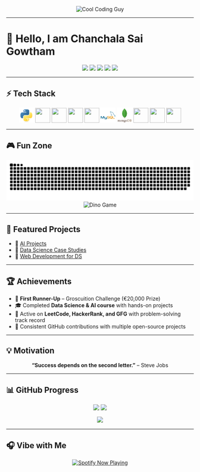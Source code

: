 <p align="center">
  <img src="40cd9154-cdb3-4b27-adb4-a23c22c81488.jpg" width="400" alt="Cool Coding Guy"/>
</p>

---

# 👋 Hello, I am **Chanchala Sai Gowtham**

<p align="center">
  <a href="https://github.com/Gowtham-071"><img src="https://skillicons.dev/icons?i=github" height="40"/></a>
  <a href="https://linkedin.com/in/chanchala-sai-gowtham-a06314322"><img src="https://skillicons.dev/icons?i=linkedin" height="40"/></a>
  <a href="https://leetcode.com/u/saigowtham712/"><img src="https://skillicons.dev/icons?i=leetcode" height="40"/></a>
  <a href="https://www.hackerrank.com/profile/saigowtham712"><img src="https://skillicons.dev/icons?i=hackerrank" height="40"/></a>
  <a href="https://www.geeksforgeeks.org/user/saigowt40y1/"><img src="https://img.shields.io/badge/GFG-0F9D58?style=for-the-badge&logo=geeksforgeeks&logoColor=white" height="28"/></a>
</p>

---

## ⚡ Tech Stack  
<p align="center"> 
  <a href="#"><img src="https://raw.githubusercontent.com/devicons/devicon/master/icons/python/python-original.svg" width="40" height="40"/></a> 
  <a href="#"><img src="https://upload.wikimedia.org/wikipedia/commons/3/31/NumPy_logo_2020.svg" width="40" height="40"/></a> 
  <a href="#"><img src="https://pandas.pydata.org/static/img/pandas_secondary_white.svg" width="40" height="40"/></a>
  <a href="#"><img src="https://upload.wikimedia.org/wikipedia/commons/0/05/Scikit_learn_logo_small.svg" width="40" height="40"/></a> 
  <a href="#"><img src="https://matplotlib.org/stable/_static/logo2_compressed.svg" width="40" height="40"/></a> 
  <a href="#"><img src="https://raw.githubusercontent.com/devicons/devicon/master/icons/mysql/mysql-original-wordmark.svg" width="40" height="40"/></a> 
  <a href="#"><img src="https://raw.githubusercontent.com/devicons/devicon/master/icons/mongodb/mongodb-original-wordmark.svg" width="40" height="40"/></a> 
  <a href="#"><img src="https://www.vectorlogo.zone/logos/git-scm/git-scm-icon.svg" width="40" height="40"/></a> 
  <a href="#"><img src="https://upload.wikimedia.org/wikipedia/commons/3/38/Jupyter_logo.svg" width="40" height="40"/></a>
  <a href="#"><img src="https://skillicons.dev/icons?i=vscode" width="40" height="40"/></a>
</p>

---

## 🎮 Fun Zone  
<p align="center">
  <img src="https://raw.githubusercontent.com/Platane/snk/output/github-contribution-grid-snake.svg" alt="snake animation"/>
  <br>
  <img src="https://i.imgur.com/o7dF5GU.gif" width="400" alt="Dino Game"/>
</p>

---

## 🚀 Featured Projects  
- 🔹 [AI Projects](https://github.com/Gowtham-071?tab=repositories&q=ai)  
- 🔹 [Data Science Case Studies](https://github.com/Gowtham-071?tab=repositories&q=data)  
- 🔹 [Web Development for DS](https://github.com/Gowtham-071?tab=repositories&q=web)  

---

## 🏆 Achievements  
- 🥈 **First Runner-Up** – Groscuition Challenge (€20,000 Prize)  
- 🎓 Completed **Data Science & AI course** with hands-on projects  
- 🏅 Active on **LeetCode, HackerRank, and GFG** with problem-solving track record  
- 🌟 Consistent GitHub contributions with multiple open-source projects  

---

## 💡 Motivation  
<p align="center">
  <b>“Success depends on the second letter.”</b> – Steve Jobs  
</p>

---

## 📊 GitHub Progress  
<p align="center">
  <img src="https://github-readme-stats.vercel.app/api?username=Gowtham-071&show_icons=true&theme=tokyonight" height="160" />
  <img src="https://github-readme-streak-stats.herokuapp.com/?user=Gowtham-071&theme=tokyonight" height="160" />
</p>

<p align="center">
  <img src="https://github-readme-stats.vercel.app/api/top-langs/?username=Gowtham-071&layout=compact&theme=tokyonight" height="160"/>
</p>

---

## 🎧 Vibe with Me  
<p align="center">
  <a href="https://open.spotify.com/user/31jkf6xgpn6ycn3o6c2i2k5h7dru">
    <img src="https://novatorem-git-main-gowtham-071.vercel.app/api/spotify" alt="Spotify Now Playing" width="400" />
  </a>
</p>
